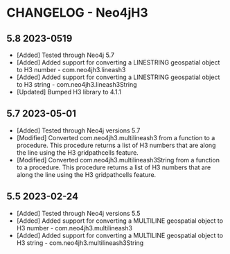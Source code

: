 # CHANGELOG - Neo4jH3

## 5.8 2023-0519

* [Added] Tested through Neo4j 5.7
* [Added] Added support for converting a LINESTRING geospatial object to H3 number - com.neo4jh3.lineash3
* [Added] Added support for converting a LINESTRING geospatial object to H3 string - com.neo4jh3.lineash3String
* [Updated] Bumped H3 library to 4.1.1


## 5.7 2023-05-01

* [Added] Tested through Neo4j versions 5.7
* [Modified] Converted com.neo4jh3.multilineash3 from a function to a procedure. This procedure returns a list of H3 numbers that are along the line using the H3 gridpathcells feature.
* [Modified] Converted com.neo4jh3.multilineash3String from a function to a procedure. This procedure returns a list of H3 numbers that are along the line using the H3 gridpathcells feature.


## 5.5 2023-02-24

* [Added] Tested through Neo4j versions 5.5
* [Added] Added support for converting a MULTILINE geospatial object to H3 number - com.neo4jh3.multilineash3
* [Added] Added support for converting a MULTILINE geospatial object to H3 string - com.neo4jh3.multilineash3String



